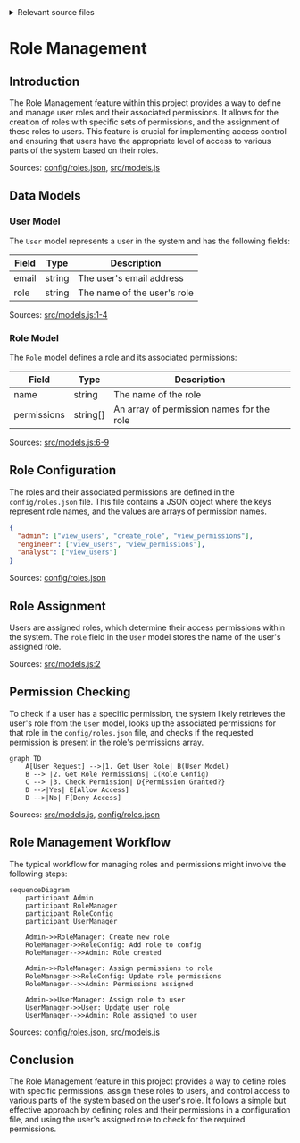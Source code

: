<details>
<summary>Relevant source files</summary>

The following files were used as context for generating this wiki page:

- [config/roles.json](https://github.com/aanickode/access-control-service/blob/main/config/roles.json)
- [src/models.js](https://github.com/aanickode/access-control-service/blob/main/src/models.js)
</details>

# Role Management

## Introduction

The Role Management feature within this project provides a way to define and manage user roles and their associated permissions. It allows for the creation of roles with specific sets of permissions, and the assignment of these roles to users. This feature is crucial for implementing access control and ensuring that users have the appropriate level of access to various parts of the system based on their roles.

Sources: [config/roles.json](), [src/models.js]()

## Data Models

### User Model

The `User` model represents a user in the system and has the following fields:

| Field | Type    | Description                  |
|-------|---------|------------------------------|
| email | string  | The user's email address     |
| role  | string  | The name of the user's role  |

Sources: [src/models.js:1-4]()

### Role Model

The `Role` model defines a role and its associated permissions:

| Field       | Type     | Description                                |
|-------------|----------|-------------------------------------------|
| name        | string   | The name of the role                      |
| permissions | string[] | An array of permission names for the role |

Sources: [src/models.js:6-9]()

## Role Configuration

The roles and their associated permissions are defined in the `config/roles.json` file. This file contains a JSON object where the keys represent role names, and the values are arrays of permission names.

```json
{
  "admin": ["view_users", "create_role", "view_permissions"],
  "engineer": ["view_users", "view_permissions"],
  "analyst": ["view_users"]
}
```

Sources: [config/roles.json]()

## Role Assignment

Users are assigned roles, which determine their access permissions within the system. The `role` field in the `User` model stores the name of the user's assigned role.

Sources: [src/models.js:2]()

## Permission Checking

To check if a user has a specific permission, the system likely retrieves the user's role from the `User` model, looks up the associated permissions for that role in the `config/roles.json` file, and checks if the requested permission is present in the role's permissions array.

```mermaid
graph TD
    A[User Request] -->|1. Get User Role| B(User Model)
    B --> |2. Get Role Permissions| C(Role Config)
    C --> |3. Check Permission| D{Permission Granted?}
    D -->|Yes| E[Allow Access]
    D -->|No| F[Deny Access]
```

Sources: [src/models.js](), [config/roles.json]()

## Role Management Workflow

The typical workflow for managing roles and permissions might involve the following steps:

```mermaid
sequenceDiagram
    participant Admin
    participant RoleManager
    participant RoleConfig
    participant UserManager

    Admin->>RoleManager: Create new role
    RoleManager->>RoleConfig: Add role to config
    RoleManager-->>Admin: Role created

    Admin->>RoleManager: Assign permissions to role
    RoleManager->>RoleConfig: Update role permissions
    RoleManager-->>Admin: Permissions assigned

    Admin->>UserManager: Assign role to user
    UserManager->>User: Update user role
    UserManager-->>Admin: Role assigned to user
```

Sources: [config/roles.json](), [src/models.js]()

## Conclusion

The Role Management feature in this project provides a way to define roles with specific permissions, assign these roles to users, and control access to various parts of the system based on the user's role. It follows a simple but effective approach by defining roles and their permissions in a configuration file, and using the user's assigned role to check for the required permissions.